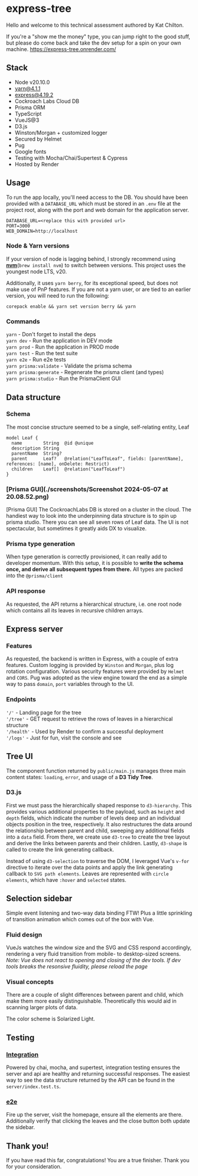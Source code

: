 # express-tree

Hello and welcome to this technical assessment authored by Kat Chilton.

If you're a "show me the money" type, you can jump right to the good stuff, but please do come back and take the dev setup for a spin on your own machine. https://express-tree.onrender.com/

## Stack
- Node v20.10.0
- yarn@4.1.1
- express@4.19.2
- Cockroach Labs Cloud DB
- Prisma ORM
- TypeScript
- VueJS@3
- D3.js
- Winston/Morgan + customized logger
- Secured by Helmet
- Pug
- Google fonts
- Testing with Mocha/Chai/Supertest & Cypress
- Hosted by Render

## Usage
To run the app locally, you'll need access to the DB. You should have been provided with a `DATABASE_URL` which must be stored in an `.env` file at the project root, along with the port and web domain for the application server.

```
DATABASE_URL=<replace this with provided url>
PORT=3000
WEB_DOMAIN=http://localhost
```

### Node & Yarn versions
If your version of node is lagging behind, I strongly recommend using [**nvm**](https://formulae.brew.sh/formula/nvm)(`brew install nvm`) to switch between versions. This project uses the youngest node LTS, v20.

Additionally, it uses `yarn berry`, for its exceptional speed, but does not make use of PnP features. If you are not a yarn user, or are tied to an earlier version, you will need to run the following:

`corepack enable && yarn set version berry && yarn`

### Commands
`yarn` - Don't forget to install the deps\
`yarn dev` - Run the application in DEV mode\
`yarn prod` - Run the application in PROD mode\
`yarn test` - Run the test suite\
`yarn e2e` - Run e2e tests\
`yarn prisma:validate` - Validate the prisma schema\
`yarn prisma:generate` - Regenerate the prisma client (and types)\
`yarn prisma:studio` - Run the PrismaClient GUI

## Data structure

### Schema
The most concise structure seemed to be a single, self-relating entity, Leaf
```
model Leaf {
  name        String  @id @unique
  description String
  parentName  String?
  parent      Leaf?   @relation("LeafToLeaf", fields: [parentName], references: [name], onDelete: Restrict)
  children    Leaf[]  @relation("LeafToLeaf")
}
```

### [Prisma GUI](./screenshots/Screenshot 2024-05-07 at 20.08.52.png)
[Prisma GUI]
The CockroachLabs DB is stored on a cluster in the cloud. The handiest way to look into the underpinning data structure is to spin up prisma studio. There you can see all seven rows of Leaf data. The UI is not spectacular, but sometimes it greatly aids DX to visualize.

### Prisma type generation
When type generation is correctly provisioned, it can really add to developer momentum. With this setup, it is possible to **write the schema once, and derive all subsequent types from there.** All types are packed into the `@prisma/client`

### API response
As requested, the API returns a hierarchical structure, i.e. one root node which contains all its leaves in recursive children arrays.

## Express server

### Features
As requested, the backend is written in Express, with a couple of extra features. Custom logging is provided by `Winston` and `Morgan`, plus log rotation configuration. Various security features were provided by `Helmet` and `CORS`. Pug was adopted as the view engine toward the end as a simple way to pass `domain`, `port` variables through to the UI.

### Endpoints
`'/'` - Landing page for the tree\
`'/tree'` - GET request to retrieve the rows of leaves in a hierarchical structure\
`'/health'` - Used by Render to confirm a successful deployment\
`'/logs'` - Just for fun, visit the console and see

## Tree UI
The component function returned by `public/main.js` manages three main content states: `loading`, `error`, and usage of a **D3 Tidy Tree**.

### D3.js
First we must pass the hierarchically shaped response to `d3-hierarchy`. This provides various additional properties to the payload, such as `height` and `depth` fields, which indicate the number of levels deep and an individual objects position in the tree, respectively. It also restructures the data around the relationship between parent and child, sweeping any additional fields into a `data` field. From there, we create use `d3-tree` to create the tree layout and derive the links between parents and their children. Lastly, `d3-shape` is called to create the link generating callback.

Instead of using `d3-selection` to traverse the DOM, I leveraged Vue's `v-for` directive to iterate over the data points and apply the link generating callback to `SVG path elements`. Leaves are represented with `circle elements`, which have `:hover` and `selected` states.

## Selection sidebar
Simple event listening and two-way data binding FTW! Plus a little sprinkling of transition animation which comes out of the box with Vue.

### Fluid design
VueJs watches the window size and the SVG and CSS respond accordingly, rendering a very fluid transition from mobile- to desktop-sized screens. _Note: Vue does not react to opening and closing of the dev tools. If dev tools breaks the resonsive fluidity, please reload the page_

### Visual concepts
There are a couple of slight differences between parent and child, which make them more easily distinguishable. Theoretically this would aid in scanning larger plots of data.

The color scheme is Solarized Light.

## Testing

### [Integration](./screenshots/Screenshot%202024-05-07%20at%2020.08.30.png)
Powered by chai, mocha, and supertest, integration testing ensures the server and api are healthy and returning successful responses. The easiest way to see the data structure returned by the API can be found in the `server/index.test.ts`.

### [e2e](./screenshots/Screenshot%202024-05-07%20at%2020.06.43.png)
Fire up the server, visit the homepage, ensure all the elements are there. Additionally verify that clicking the leaves and the close button both update the sidebar.

## Thank you!
If you have read this far, congratulations! You are a true finisher. Thank you for your consideration.
